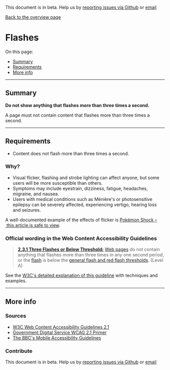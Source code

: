 This document is in beta. Help us by [reporting issues via Github](https://github.com/theappbusiness/accessibility-guidelines) or [email](mailto:jeanfrancois@theappbusiness.com)

[Back to the overview page](./../index.html)

# Flashes

On this page:
* [Summary](#summary)
* [Requirements](#requirements)
* [More info](#more-info)

---

## Summary

**Do not show anything that flashes more than three times a second.**

A page must not contain content that flashes more than three times a second.

---

## Requirements

* Content does not flash more than three times a second.

### Why?

* Visual flicker, flashing and strobe lighting can affect anyone, but some users will be more susceptible than others.
* Symptoms may include eyestrain, dizziness, fatigue, headaches, migraine, and nausea.
* Users with medical conditions such as Ménière's or photosensitive epilepsy can be severely affected, experiencing vertigo, hearing loss and seizures.

A well-documented example of the effects of flicker is [Pokémon Shock – this article is safe to view](http://news.bbc.co.uk/1/hi/sci/tech/40269.stm).

### Official wording in the Web Content Accessibility Guidelines

> [**2.3.1 Three Flashes or Below Threshold:**](https://www.w3.org/TR/UNDERSTANDING-WCAG20/seizure-does-not-violate.html) [Web pages](https://www.w3.org/TR/UNDERSTANDING-WCAG20/seizure-does-not-violate.html#webpagedef) do not contain anything that flashes more than three times in any one second period, or the [flash](https://www.w3.org/TR/UNDERSTANDING-WCAG20/seizure-does-not-violate.html#flash-def) is below the [general flash and red flash thresholds](https://www.w3.org/TR/UNDERSTANDING-WCAG20/seizure-does-not-violate.html#general-thresholddef). (Level A)

See the [W3C's detailed explanation of this guideline](https://www.w3.org/TR/UNDERSTANDING-WCAG20/seizure-does-not-violate.html) with techniques and examples.

---

## More info

### Sources

* [W3C Web Content Accessibility Guidelines 2.1](https://www.w3.org/TR/WCAG21/)
* [Government Digital Service WCAG 2.1 Primer](https://alphagov.github.io/wcag-primer/)
* [The BBC's Mobile Accessibility Guidelines](https://www.bbc.co.uk/guidelines/futuremedia/accessibility/mobile/summary)

### Contribute

This document is in beta. Help us by [reporting issues via Github](https://github.com/theappbusiness/accessibility-guidelines) or [email](mailto:jeanfrancois@theappbusiness.com)